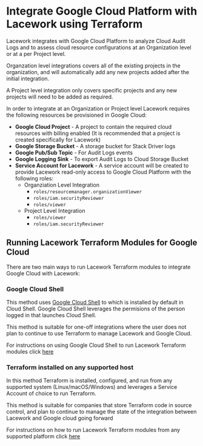 # Integrate Google Cloud Platform with Lacework using Terraform
Lacework integrates with Google Cloud Platform to analyze Cloud Audit Logs and to assess cloud resource configurations at an Organization level or at a per Project level. 

Organzation level integrations covers all of the existing projects in the organization, and will automatically add any new projects added after the initial integration. 

A Project level integration only covers specific projects and any new projects will need to be added as required.

In order to integrate at an Organization or Project level Lacework requires the following resources be provisioned in Google Cloud:

* **Google Cloud Project** - A project to contain the required cloud resources with billing enabled (It is recommended that a project is created specifically for Lacework)
* **Google Storage Bucket** - A storage bucket for Stack Driver logs
* **Google Pub/Sub Topic** - For Audit Logs events
* **Google Logging Sink** - To export Audit Logs to Cloud Storage Bucket
* **Service Account for Lacework** - A service account will be created to provide Lacework read-only access to Google Cloud Platform with the following roles:
	* Organziation Level Integration
		- `roles/resourcemanager.organizationViewer`
		- `roles/iam.securityReviewer`
		- `roles/viewer`
	* Project Level Integration
		- `roles/viewer`
		- `roles/iam.securityReviewer`

## Running Lacework Terraform Modules for Google Cloud
There are two main ways to run Lacework Terraform modules to integrate Google Cloud with Lacework:

### Google Cloud Shell
This method uses [Google Cloud Shell](https://cloud.google.com/shell) to which is installed by default in Cloud Shell. Google Cloud Shell leverages the permisions of the person logged in that launches Cloud Shell. 

This method is suitable for one-off integrations where the user does not plan to continue to use Terraform to manage Lacework and Google Cloud.

For instructions on using Google Cloud Shell to run Lacework Terraform modules click [here](integrate_gcp_using_google_cloud_shell.md)

### Terraform installed on any supported host
In this method Terraform is installed, configured, and run from any supported system (Linux/macOS/Windows) and leverages a Service Account of choice to run Terraform. 

This method is suitable for companies that store Terraform code in source control, and plan to continue to manage the state of the integration between Lacework and Google cloud going forward

For instructions on how to run Lacework Terraform modules from any supported platform click [here]()
